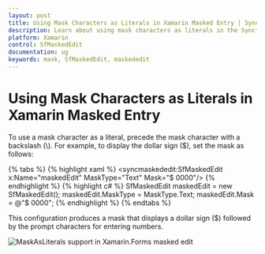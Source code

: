 ```yaml
---
layout: post
title: Using Mask Characters as Literals in Xamarin Masked Entry | Syncfusion
description: Learn about using mask characters as literals in the Syncfusion Xamarin Masked Entry (SfMaskedEdit) control.
platform: Xamarin
control: SfMaskedEdit
documentation: ug 
keywords: mask, SfMaskedEdit, maskededit
---
```


# Using Mask Characters as Literals in Xamarin Masked Entry

To use a mask character as a literal, precede the mask character with a backslash (\\). For example, to display the dollar sign ($), set the mask as follows:

{% tabs %}
{% highlight xaml %}
<syncmaskededit:SfMaskedEdit x:Name="maskedEdit" MaskType="Text" Mask="\$ 0000"/>
{% endhighlight %}
{% highlight c# %}
SfMaskedEdit maskedEdit = new SfMaskedEdit();
maskedEdit.MaskType = MaskType.Text;
maskedEdit.Mask = @"\$ 0000";
{% endhighlight %}
{% endtabs %}

This configuration produces a mask that displays a dollar sign ($) followed by the prompt characters for entering numbers.

![MaskAsLiterals support in Xamarin.Forms masked edit](SfMaskedEditImages/MaskAsLiterals.png)
